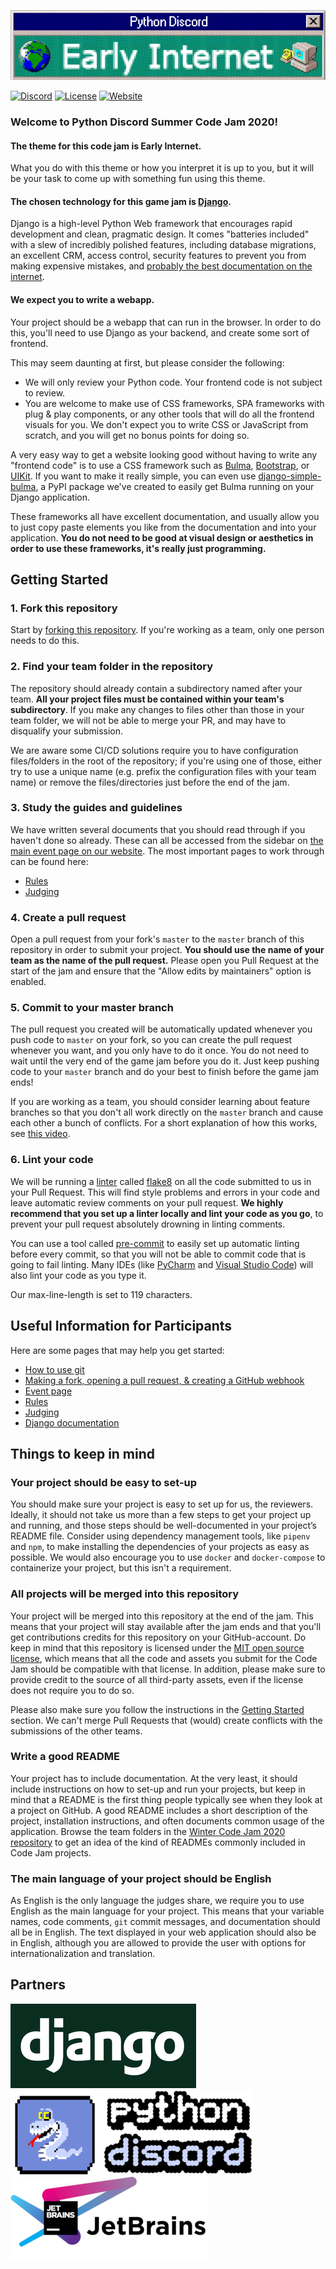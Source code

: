 [![Early Internet Theme Banner](early_internet_banner.png)](#)

[![Discord](https://img.shields.io/static/v1?label=Python%20Discord&logo=discord&message=%3E40k%20members&color=%237289DA&logoColor=white)](https://discord.gg/2B963hn)
[![License](https://img.shields.io/github/license/python-discord/bot)](LICENSE)
[![Website](https://img.shields.io/badge/website-visit-brightgreen)][7]

### Welcome to Python Discord Summer Code Jam 2020!

#### The theme for this code jam is **Early Internet**.

What you do with this theme or how you interpret it is up to you, but it will be your task to come up with something fun using this theme.

#### The chosen technology for this game jam is [Django][6].

Django is a high-level Python Web framework that encourages rapid development and clean, pragmatic design. It comes "batteries included" with a slew of incredibly polished features, including database migrations, an excellent CRM, access control, security features to prevent you from making expensive mistakes, and [probably the best documentation on the internet][1].

#### We expect you to write a webapp.

Your project should be a webapp that can run in the browser. In order to do this, you'll need to use Django as your backend, and create some sort of frontend.

This may seem daunting at first, but please consider the following:
- We will only review your Python code. Your frontend code is not subject to review.
- You are welcome to make use of CSS frameworks, SPA frameworks with plug & play components, or any other tools that will do all the frontend visuals for you. We don't expect you to write CSS or JavaScript from scratch, and you will get no bonus points for doing so.

A very easy way to get a website looking good without having to write any "frontend code" is to use a CSS framework such as [Bulma], [Bootstrap], or [UIKit]. If you want to make it really simple, you can even use [django-simple-bulma], a PyPI package we've created to easily get Bulma running on your Django application.

These frameworks all have excellent documentation, and usually allow you to just copy paste elements you like from the documentation and into your application. **You do not need to be good at visual design or aesthetics in order to use these frameworks, it's really just programming.**

## Getting Started

### 1. Fork this repository

Start by [forking this repository][3]. If you're working as a team, only one person needs to do this.

### 2. Find your team folder in the repository

The repository should already contain a subdirectory named after your team. **All your project files must be contained within your team's subdirectory**. If you make any changes to files other than those in your team folder, we will not be able to merge your PR, and may have to disqualify your submission.

We are aware some CI/CD solutions require you to have configuration files/folders in the root of the repository; if you're using one of those, either try to use a unique name (e.g. prefix the configuration files with your team name) or remove the files/directories just before the end of the jam.

### 3. Study the guides and guidelines

We have written several documents that you should read through if you haven't done so already. These can all be accessed from the sidebar on [the main event page on our website][5]. The most important pages to work through can be found here:

- [Rules]
- [Judging]

### 4. Create a pull request

Open a pull request from your fork's `master` to the `master` branch of this repository in order to submit your project. **You should use the name of your team as the name of the pull request.** Please open you Pull Request at the start of the jam and ensure that the "Allow edits by maintainers" option is enabled. 

### 5. Commit to your master branch

The pull request you created will be automatically updated whenever you push code to `master` on your fork, so you can create the pull request whenever you want, and you only have to do it once. You do not need to wait until the very end of the game jam before you do it. Just keep pushing code to your `master` branch and do your best to finish before the game jam ends!

If you are working as a team, you should consider learning about feature branches so that you don't all work directly on the `master` branch and cause each other a bunch of conflicts. For a short explanation of how this works, see [this video][2].

### 6. Lint your code

We will be running a [linter] called [flake8] on all the code submitted to us in your Pull Request. This will find style problems and errors in your code and leave automatic review comments on your pull request. **We highly recommend that you set up a linter locally and lint your code as you go**, to prevent your pull request absolutely drowning in linting comments.

You can use a tool called [pre-commit] to easily set up automatic linting before every commit, so that you will not be able to commit code that is going to fail linting. Many IDEs (like [PyCharm] and [Visual Studio Code]) will also lint your code as you type it.

Our max-line-length is set to 119 characters.

## Useful Information for Participants

Here are some pages that may help you get started:

- [How to use git](https://pythondiscord.com/pages/code-jams/using-git/)
- [Making a fork, opening a pull request, & creating a GitHub webhook](https://pythondiscord.com/pages/code-jams/pull-request/)
- [Event page][5]
- [Rules]
- [Judging]
- [Django documentation][1]

## Things to keep in mind

### Your project should be easy to set-up
You should make sure your project is easy to set up for us, the reviewers. Ideally, it should not take us more than a few steps to get your project up and running, and those steps should be well-documented in your project’s README file. Consider using dependency management tools, like `pipenv` and `npm`, to make installing the dependencies of your projects as easy as possible. We would also encourage you to use `docker` and `docker-compose` to containerize your project, but this isn't a requirement.

### All projects will be merged into this repository
Your project will be merged into this repository at the end of the jam. This means that your project will stay available after the jam ends and that you'll get contributions credits for this repository on your GitHub-account. Do keep in mind that this repository is licensed under the [MIT open source license], which means that all the code and assets you submit for the Code Jam should be compatible with that license. In addition, please make sure to provide credit to the source of all third-party assets, even if the license does not require you to do so. 

Please also make sure you follow the instructions in the [Getting Started](#getting-started) section. We can't merge Pull Requests that (would) create conflicts with the submissions of the other teams.

### Write a good README
Your project has to include documentation. At the very least, it should include instructions on how to set-up and run your projects, but keep in mind that a README is the first thing people typically see when they look at a project on GitHub. A good README includes a short description of the project, installation instructions, and often documents common usage of the application. Browse the team folders in the [Winter Code Jam 2020 repository][4] to get an idea of the kind of READMEs commonly included in Code Jam projects.

### The main language of your project should be English
As English is the only language the judges share, we require you to use English as the main language for your project. This means that your variable names, code comments, `git` commit messages, and documentation should all be in English. The text displayed in your web application should also be in English, although you are allowed to provide the user with options for internationalization and translation.

## Partners

[![django](django_logo.png)][6] [![pydis](early_pydis_logo.png)][7] [![jetbrains](jetbrains_logo.png)](https://jetbrains.com)

[1]: https://docs.djangoproject.com/en/3.0/
[2]: https://www.youtube.com/watch?v=j7YDbrS9I48
[3]: https://github.com/python-discord/summer-code-jam-2020/fork
[4]: https://github.com/python-discord/code-jam-6
[5]: https://pythondiscord.com/pages/code-jams/code-jam-7/
[6]: https://www.djangoproject.com/
[7]: https://pythondiscord.com
[Bulma]: https://bulma.io/
[Bootstrap]: https://getbootstrap.com/
[UIKit]: https://getuikit.com/
[django-simple-bulma]: https://github.com/python-discord/django-simple-bulma
[Rules]: https://pythondiscord.com/pages/code-jams/code-jam-7/rules/
[Judging]: https://pythondiscord.com/pages/code-jams/judging/
[linter]: https://realpython.com/python-code-quality/#linters
[flake8]: https://flake8.pycqa.org/en/latest/
[pre-commit]: https://pre-commit.com/
[PyCharm]: https://www.jetbrains.com/pycharm/
[Visual Studio Code]: https://code.visualstudio.com/
[MIT open source license]: https://opensource.org/licenses/MIT
